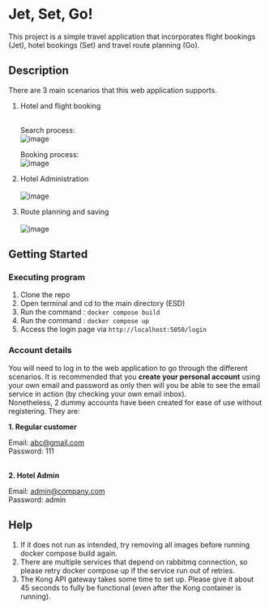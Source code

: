 # Jet, Set, Go!

This project is a simple travel application that incorporates flight bookings (Jet), hotel bookings (Set) and travel route planning (Go). 

## Description

There are 3 main scenarios that this web application supports.

1. Hotel and flight booking<br><br>

   Search process:
   <br>
   ![image](https://github.com/seldomearly69/ESD/assets/108080458/c87507a8-2553-4a26-a1bc-76f8d75b6abb)

   Booking process:
   <br>
   ![image](https://github.com/seldomearly69/ESD/assets/108080458/4bd2474b-1c4e-4e26-85f6-adc35d3554f0)



2. Hotel Administration<br><br>
   ![image](https://github.com/seldomearly69/ESD/assets/108080458/7a5ee183-c89d-4682-a9ff-075608675983)


3. Route planning and saving<br><br>
   ![image](https://github.com/seldomearly69/ESD/assets/108080458/7b12eb95-0d92-4913-8c40-369ea3faf214)
   


## Getting Started

### Executing program

1. Clone the repo
2. Open terminal and cd to the main directory (ESD)
3. Run the command : <code>docker compose build</code>
4. Run the command : <code>docker compose up</code>
5. Access the login page via <code>http://localhost:5050/login </code>

### Account details

You will need to log in to the web application to go through the different scenarios. It is recommended that you <b>create your personal account</b> using your own email and password as only then will you be able to see the email service in action (by checking your own email inbox).<br> Nonetheless, 2 dummy accounts have been created for ease of use without registering. They are:

<b>1. Regular customer</b>
   
Email: abc@gmail.com<br>
Password: 111


<br><b>2. Hotel Admin</b>

Email: admin@company.com <br>
Password: admin


## Help

1. If it does not run as intended, try removing all images before running docker compose build again.
2. There are multiple services that depend on rabbitmq connection, so please retry docker compose up if the service run out of retries.
3. The Kong API gateway takes some time to set up. Please give it about 45 seconds to fully be functional (even after the Kong container is running).


